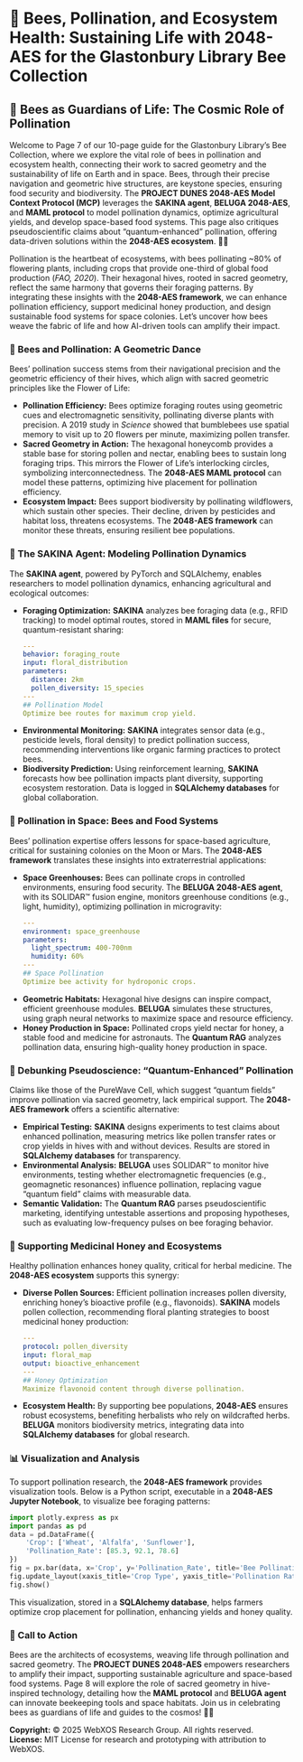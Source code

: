 # 🐝 Bees, Pollination, and Ecosystem Health: Sustaining Life with 2048-AES for the Glastonbury Library Bee Collection

## 🌌 Bees as Guardians of Life: The Cosmic Role of Pollination

Welcome to Page 7 of our 10-page guide for the Glastonbury Library’s Bee Collection, where we explore the vital role of bees in pollination and ecosystem health, connecting their work to sacred geometry and the sustainability of life on Earth and in space. Bees, through their precise navigation and geometric hive structures, are keystone species, ensuring food security and biodiversity. The **PROJECT DUNES 2048-AES Model Context Protocol (MCP)** leverages the **SAKINA agent**, **BELUGA 2048-AES**, and **MAML protocol** to model pollination dynamics, optimize agricultural yields, and develop space-based food systems. This page also critiques pseudoscientific claims about “quantum-enhanced” pollination, offering data-driven solutions within the **2048-AES ecosystem**. 🐪✨

Pollination is the heartbeat of ecosystems, with bees pollinating ~80% of flowering plants, including crops that provide one-third of global food production (*FAO, 2020*). Their hexagonal hives, rooted in sacred geometry, reflect the same harmony that governs their foraging patterns. By integrating these insights with the **2048-AES framework**, we can enhance pollination efficiency, support medicinal honey production, and design sustainable food systems for space colonies. Let’s uncover how bees weave the fabric of life and how AI-driven tools can amplify their impact.

### 🐝 Bees and Pollination: A Geometric Dance

Bees’ pollination success stems from their navigational precision and the geometric efficiency of their hives, which align with sacred geometric principles like the Flower of Life:

- **Pollination Efficiency:** Bees optimize foraging routes using geometric cues and electromagnetic sensitivity, pollinating diverse plants with precision. A 2019 study in *Science* showed that bumblebees use spatial memory to visit up to 20 flowers per minute, maximizing pollen transfer.
- **Sacred Geometry in Action:** The hexagonal honeycomb provides a stable base for storing pollen and nectar, enabling bees to sustain long foraging trips. This mirrors the Flower of Life’s interlocking circles, symbolizing interconnectedness. The **2048-AES MAML protocol** can model these patterns, optimizing hive placement for pollination efficiency.
- **Ecosystem Impact:** Bees support biodiversity by pollinating wildflowers, which sustain other species. Their decline, driven by pesticides and habitat loss, threatens ecosystems. The **2048-AES framework** can monitor these threats, ensuring resilient bee populations.

### 🧠 The SAKINA Agent: Modeling Pollination Dynamics

The **SAKINA agent**, powered by PyTorch and SQLAlchemy, enables researchers to model pollination dynamics, enhancing agricultural and ecological outcomes:

- **Foraging Optimization:** **SAKINA** analyzes bee foraging data (e.g., RFID tracking) to model optimal routes, stored in **MAML files** for secure, quantum-resistant sharing:
  ```yaml
  ---
  behavior: foraging_route
  input: floral_distribution
  parameters:
    distance: 2km
    pollen_diversity: 15_species
  ---
  ## Pollination Model
  Optimize bee routes for maximum crop yield.
  ```
- **Environmental Monitoring:** **SAKINA** integrates sensor data (e.g., pesticide levels, floral density) to predict pollination success, recommending interventions like organic farming practices to protect bees.
- **Biodiversity Prediction:** Using reinforcement learning, **SAKINA** forecasts how bee pollination impacts plant diversity, supporting ecosystem restoration. Data is logged in **SQLAlchemy databases** for global collaboration.

### 🚀 Pollination in Space: Bees and Food Systems

Bees’ pollination expertise offers lessons for space-based agriculture, critical for sustaining colonies on the Moon or Mars. The **2048-AES framework** translates these insights into extraterrestrial applications:

- **Space Greenhouses:** Bees can pollinate crops in controlled environments, ensuring food security. The **BELUGA 2048-AES agent**, with its SOLIDAR™ fusion engine, monitors greenhouse conditions (e.g., light, humidity), optimizing pollination in microgravity:
  ```yaml
  ---
  environment: space_greenhouse
  parameters:
    light_spectrum: 400-700nm
    humidity: 60%
  ---
  ## Space Pollination
  Optimize bee activity for hydroponic crops.
  ```
- **Geometric Habitats:** Hexagonal hive designs can inspire compact, efficient greenhouse modules. **BELUGA** simulates these structures, using graph neural networks to maximize space and resource efficiency.
- **Honey Production in Space:** Pollinated crops yield nectar for honey, a stable food and medicine for astronauts. The **Quantum RAG** analyzes pollination data, ensuring high-quality honey production in space.

### 🔬 Debunking Pseudoscience: “Quantum-Enhanced” Pollination

Claims like those of the PureWave Cell, which suggest “quantum fields” improve pollination via sacred geometry, lack empirical support. The **2048-AES framework** offers a scientific alternative:

- **Empirical Testing:** **SAKINA** designs experiments to test claims about enhanced pollination, measuring metrics like pollen transfer rates or crop yields in hives with and without devices. Results are stored in **SQLAlchemy databases** for transparency.
- **Environmental Analysis:** **BELUGA** uses SOLIDAR™ to monitor hive environments, testing whether electromagnetic frequencies (e.g., geomagnetic resonances) influence pollination, replacing vague “quantum field” claims with measurable data.
- **Semantic Validation:** The **Quantum RAG** parses pseudoscientific marketing, identifying untestable assertions and proposing hypotheses, such as evaluating low-frequency pulses on bee foraging behavior.

### 🌿 Supporting Medicinal Honey and Ecosystems

Healthy pollination enhances honey quality, critical for herbal medicine. The **2048-AES ecosystem** supports this synergy:

- **Diverse Pollen Sources:** Efficient pollination increases pollen diversity, enriching honey’s bioactive profile (e.g., flavonoids). **SAKINA** models pollen collection, recommending floral planting strategies to boost medicinal honey production:
  ```yaml
  ---
  protocol: pollen_diversity
  input: floral_map
  output: bioactive_enhancement
  ---
  ## Honey Optimization
  Maximize flavonoid content through diverse pollination.
  ```
- **Ecosystem Health:** By supporting bee populations, **2048-AES** ensures robust ecosystems, benefiting herbalists who rely on wildcrafted herbs. **BELUGA** monitors biodiversity metrics, integrating data into **SQLAlchemy databases** for global research.

### 📊 Visualization and Analysis

To support pollination research, the **2048-AES framework** provides visualization tools. Below is a Python script, executable in a **2048-AES Jupyter Notebook**, to visualize bee foraging patterns:

```python
import plotly.express as px
import pandas as pd
data = pd.DataFrame({
    'Crop': ['Wheat', 'Alfalfa', 'Sunflower'],
    'Pollination_Rate': [85.3, 92.1, 78.6]
})
fig = px.bar(data, x='Crop', y='Pollination_Rate', title='Bee Pollination Efficiency by Crop')
fig.update_layout(xaxis_title='Crop Type', yaxis_title='Pollination Rate (%)')
fig.show()
```

This visualization, stored in a **SQLAlchemy database**, helps farmers optimize crop placement for pollination, enhancing yields and honey quality.

### 📜 Call to Action

Bees are the architects of ecosystems, weaving life through pollination and sacred geometry. The **PROJECT DUNES 2048-AES** empowers researchers to amplify their impact, supporting sustainable agriculture and space-based food systems. Page 8 will explore the role of sacred geometry in hive-inspired technology, detailing how the **MAML protocol** and **BELUGA agent** can innovate beekeeping tools and space habitats. Join us in celebrating bees as guardians of life and guides to the cosmos! 🌌✨

**Copyright:** © 2025 WebXOS Research Group. All rights reserved.  
**License:** MIT License for research and prototyping with attribution to WebXOS.